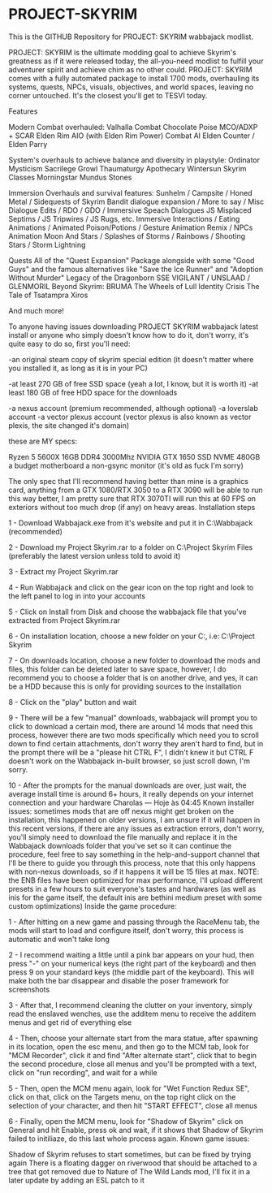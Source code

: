 # PROJECT-SKYRIM
This is the GITHUB Repository for PROJECT: SKYRIM wabbajack modlist.

PROJECT: SKYRIM is the ultimate modding goal to achieve Skyrim's greatness as if it were released today, the all-you-need modlist to fulfill your adventurer spirit and achieve chim as no other could. PROJECT: SKYRIM comes with a fully automated package to install 1700 mods, overhauling its systems, quests, NPCs, visuals, objectives, and world spaces, leaving no corner untouched. It's the closest you'll get to TESVI today. 

Features

Modern Combat overhauled:
Valhalla Combat
Chocolate Poise
MCO/ADXP + SCAR
Elden Rim AIO (with Elden Rim Power)
Combat AI
Elden Counter / Elden Parry

System's overhauls to achieve balance and diversity in playstyle:
Ordinator
 Mysticism
Sacrilege 
Growl
Thaumaturgy
Apothecary
Wintersun 
Skyrim Classes
Morningstar
Mundus Stones

Immersion Overhauls and survival features:
Sunhelm / Campsite / Honed Metal / Sidequests of Skyrim
Bandit dialogue expansion / More to say / Misc Dialogue Edits / RDO / GDO / Immersive Speach Dialogues
JS Misplaced Septims / JS Tripwires / JS Rugs, etc.
Immersive Interactions / Eating Animations / Animated Poison/Potions / Gesture Animation Remix / NPCs Animation 
Moon And Stars / Splashes of Storms / Rainbows / Shooting Stars / Storm Lightning

Quests
All of the "Quest Expansion" Package alongside with some "Good Guys" and the famous alternatives like "Save the Ice Runner" and "Adoption Without Murder"
Legacy of the Dragonborn SSE
VIGILANT / UNSLAAD / GLENMORIL
Beyond Skyrim: BRUMA
The Wheels of Lull
Identity Crisis
The Tale of Tsatampra Xiros

And much more!

To anyone having issues downloading PROJECT SKYRIM wabbajack latest install or anyone who simply doesn't know how to do it, don't worry, it's quite easy to do so, first you'll need:

-an original steam copy of skyrim special edition (it doesn't matter where you installed it, as long as it is in your PC)

-at least 270 GB of free SSD space (yeah a lot, I know, but it is worth it)
-at least 180 GB of free HDD space for the downloads

-a nexus account (premium recommended, although optional)
-a loverslab account
-a vector plexus account (vector plexus is also known as vector plexis, the site changed it's domain)

these are MY specs:

Ryzen 5 5600X
16GB DDR4 3000Mhz
NVIDIA GTX 1650
SSD NVME 480GB
a budget motherboard
a non-gsync monitor (it's old as fuck I'm sorry)

The only spec that I'll recommend having better than mine is a graphics card, anything from a GTX 1080/RTX 3050 to a RTX 3090 will be able to run this way better, I am pretty sure that RTX 3070TI will run this at 60 FPS  on exteriors without too much drop (if any) on heavy areas. 
Installation steps

1 -  Download Wabbajack.exe from it's website and put it in C:\Wabbajack (recommended)

2 - Download my Project Skyrim.rar to a folder on C:\Project Skyrim Files (preferably the latest version unless told to avoid it)

3 - Extract my Project Skyrim.rar

4 - Run Wabbajack and click on the gear icon on the top right and look to the left panel to log in into your accounts

5 - Click on Install from Disk and choose the wabbajack file that you've extracted from Project Skyrim.rar

6 - On installation location, choose a new folder on your C:, i.e: C:\Project Skyrim

7 - On downloads location, choose a new folder to download the mods and files, this folder can be deleted later to save space, however, I do recommend you to choose a folder that is on another drive, and yes, it can be a HDD because this is only for providing sources to the installation

8 - Click on the "play" button and wait

9 - There will be a few "manual" downloads, wabbajack will prompt you to click to download a certain mod, there are around 14 mods that need this process, however there are two mods specifically which need you to scroll down to find certain attachments, don't worry they aren't hard to find, but in the prompt there will be a "please hit CTRL F", I didn't knew it but CTRL F doesn't work on the Wabbajack in-built browser, so just scroll down, I'm sorry.

10 - After the prompts for the manual downloads are over, just wait, the average install  time is around 6+ hours, it really depends on your internet connection and your hardware 
Charolas — Hoje às 04:45
Known installer issues: sometimes mods that are off nexus might get broken on the installation, this happened on older versions, I am unsure if it will happen in this recent versions, if there are any issues as extraction errors, don't worry, you'll simply need to download the file manually and replace it in the Wabbajack downloads folder that you've set so it can continue the procedure, feel free to say something in the help-and-support channel that I'll be there to guide you through this process, note that this only happens with non-nexus downloads, so if it happens it will be 15 files at max.
NOTE: the ENB files have been optimized for max performance, I'll upload different presets in a few hours to suit everyone's tastes and hardwares (as well as inis for the game itself, the default inis are bethini medium preset with some custom optimizations)
Inside the game procedure:

1 - After hitting on a new game and passing through the RaceMenu tab, the mods will start to load and configure itself, don't worry, this process is automatic and won't take long

2 - I recommend waiting a little until a pink bar appears on your hud, then press "-" on your numerical keys (the right part of the keyboard) and then press 9 on your standard keys (the middle part of the keyboard). This will make both the bar disappear and disable the poser framework for screenshots 

3 - After that, I recommend cleaning the clutter on your inventory, simply read the enslaved wenches, use the additem menu to receive the additem menus and get rid of everything else

4 - Then, choose your alternate start from the mara statue,  after spawning in its location, open the esc menu, and then go to the MCM tab, look for "MCM Recorder", click it and find "After alternate start", click that to begin the second procedure, close all menus and you'll be prompted with a text, click on "run recording", and wait for a while

5 - Then, open the MCM menu again, look for "Wet Function Redux SE", click on that, click on the Targets menu, on the top right click on the selection of your character, and then hit "START EFFECT", close all menus

6 - Finally, open the MCM menu, look for "Shadow of Skyrim" click on General and hit Enable, press ok and wait, if it shows that Shadow of Skyrim failed to initiliaze, do this last  whole process again. 
Known game issues: 

Shadow of Skyrim refuses to start sometimes, but can be fixed by trying again
There is a floating dagger on riverwood that should be attached to a tree that got removed due to Nature of The Wild Lands mod, I'll fix it in a later update by adding an ESL patch to it

